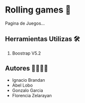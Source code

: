 # Rolling games 🚀

Pagina de Juegos...

## Herramientas Utilizas 🛠️

1. Boostrap V5.2

## Autores 👩‍💻👨‍💻

- Ignacio Brandan
- Abel Lobo
- Gonzalo Garcia
- Florencia Zelarayan
